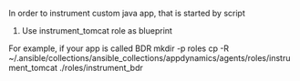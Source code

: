 
In order to instrument custom java app, that is started by script

1. Use instrument_tomcat role as blueprint

For example, if your app is called BDR
mkdir -p roles
cp -R ~/.ansible/collections/ansible_collections/appdynamics/agents/roles/instrument_tomcat ./roles/instrument_bdr